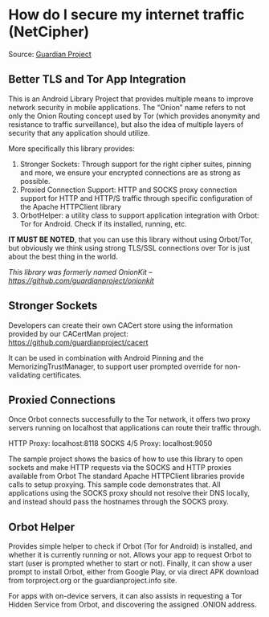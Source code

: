 # How do I secure my internet traffic (NetCipher)

Source: [Guardian Project](https://guardianproject.info/code/netcipher/)

## Better TLS and Tor App Integration

This is an Android Library Project that provides multiple means to improve network security in mobile applications. The “Onion” name refers to not only the Onion Routing concept used by Tor (which provides anonymity and resistance to traffic surveillance), but also the idea of multiple layers of security that any application should utilize.

More specifically this library provides:

1. Stronger Sockets: Through support for the right cipher suites, pinning and more, we ensure your encrypted connections are as strong as possible.
1. Proxied Connection Support: HTTP and SOCKS proxy connection support for HTTP and HTTP/S traffic through specific configuration of the Apache HTTPClient library
1. OrbotHelper: a utility class to support application integration with Orbot: Tor for Android. Check if its installed, running, etc.

**IT MUST BE NOTED**, that you can use this library without using Orbot/Tor, but obviously we think using strong TLS/SSL connections over Tor is just about the best thing in the world.

*This library was formerly named OnionKit – https://github.com/guardianproject/onionkit*

## Stronger Sockets

Developers can create their own CACert store using the information provided by our CACertMan project: https://github.com/guardianproject/cacert

It can be used in combination with Android Pinning and the MemorizingTrustManager, to support user prompted override for non-validating certificates.

## Proxied Connections

Once Orbot connects successfully to the Tor network, it offers two proxy servers running on localhost that applications can route their traffic through.

HTTP Proxy: localhost:8118 SOCKS 4/5 Proxy: localhost:9050

The sample project shows the basics of how to use this library to open sockets and make HTTP requests via the SOCKS and HTTP proxies available from Orbot The standard Apache HTTPClient libraries provide calls to setup proxying. This sample code demonstrates that. All applications using the SOCKS proxy should not resolve their DNS locally, and instead should pass the hostnames through the SOCKS proxy.

## Orbot Helper
Provides simple helper to check if Orbot (Tor for Android) is installed, and whether it is currently running or not. Allows your app to request Orbot to start (user is prompted whether to start or not). Finally, it can show a user prompt to install Orbot, either from Google Play, or via direct APK download from torproject.org or the guardianproject.info site.

For apps with on-device servers, it can also assists in requesting a Tor Hidden Service from Orbot, and discovering the assigned .ONION address.
